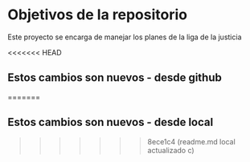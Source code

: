 # Objetivos de la repositorio

Este proyecto se encarga de manejar los planes de la liga de la justicia


<<<<<<< HEAD
## Estos cambios son nuevos - desde github
=======
## Estos cambios son nuevos - desde local
>>>>>>> 8ece1c4 (readme.md local actualizado c)
